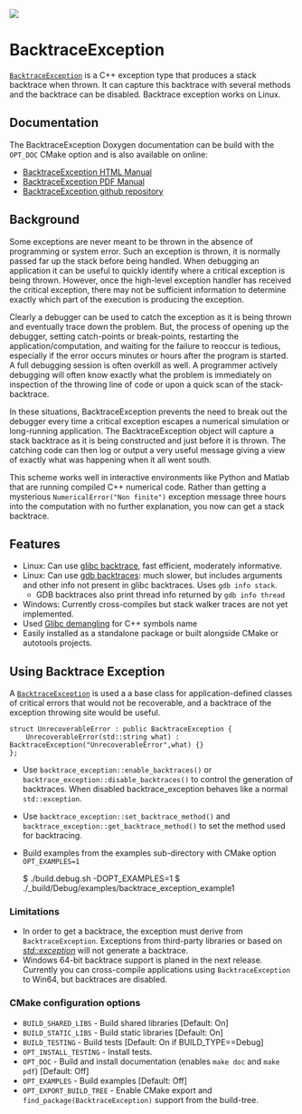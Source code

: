 <a href="https://travis-ci.org/markjolah/BacktraceException"><img src="https://travis-ci.org/markjolah/BacktraceException.svg?branch=master"/></a>
# BacktraceException

[`BacktraceException`](https://markjolah.github.io/BacktraceException/classbacktrace__exception_1_1BacktraceException.html) is a C++ exception type that produces a stack backtrace when thrown.  It
can capture this backtrace with several methods and the backtrace can be disabled.  Backtrace exception works on Linux.

## Documentation
The BacktraceException Doxygen documentation can be build with the `OPT_DOC` CMake option and is also available on online:
  * [BacktraceException HTML Manual](https://markjolah.github.io/BacktraceException/index.html)
  * [BacktraceException PDF Manual](https://markjolah.github.io/BacktraceException/pdf/BacktraceException-0.2-reference.pdf)
  * [BacktraceException github repository](https://github.com/markjolah/BacktraceException)

## Background
Some exceptions are never meant to be thrown in the absence of programming or system error.  Such an exception is thrown, it is normally passed far up the stack before being handled.  When debugging an application it can be useful to quickly identify where a critical exception is being thrown.  However, once the high-level exception handler has received the critical exception, there may not be sufficient information to determine exactly which part of the execution is producing the exception.

Clearly a debugger can be used to catch the exception as it is being thrown and eventually trace down the problem.  But, the process of opening up the debugger, setting catch-points or break-points, restarting the application/computation, and waiting for the failure to reoccur is tedious, especially if the error occurs minutes or hours after the program is started.  A full debugging session is often overkill as well.  A programmer actively debugging will often know exactly what the problem is immediately on inspection of the throwing line of code or upon a quick scan of the stack-backtrace.

In these situations, BacktraceException prevents the need to break out the debugger every time a critical exception escapes a numerical simulation or long-running application.  The BacktraceException object will capture a stack backtrace as it is being constructed and just before it is thrown.  The catching code can then log or output a very useful message giving a
view of exactly what was happening when it all went south.

This scheme works well in interactive environments like Python and Matlab that are running compiled C++ numerical code.  Rather than getting a mysterious `NumericalError("Non finite")` exception message three hours into the computation with no further explanation, you now can get a stack backtrace.

## Features
 * Linux: Can use [glibc backtrace](https://www.gnu.org/software/libc/manual/html_node/Backtraces.html), fast efficient, moderately informative.
 * Linux: Can use [gdb backtraces](https://ftp.gnu.org/old-gnu/Manuals/gdb/html_node/gdb_42.html): much slower, but  includes arguments and other info not present in glibc backtraces.  Uses `gdb info stack`.
   * GDB backtraces also print thread info returned by `gdb info thread`
 * Windows: Currently cross-compiles but stack walker traces are not yet implemented.
 * Used [Glibc demangling](https://gcc.gnu.org/onlinedocs/libstdc++/manual/ext_demangling.html) for C++ symbols name
 * Easily installed as a standalone package or built alongside CMake or autotools projects.

## Using Backtrace Exception

A [`BacktraceException`](https://markjolah.github.io/BacktraceException/classbacktrace__exception_1_1BacktraceException.html) is used a a base class for application-defined
classes of critical errors that would not be recoverable, and a backtrace of the exception throwing site would be useful.

    struct UnrecoverableError : public BacktraceException {
        UnrecoverableError(std::string what) : BacktraceException("UnrecoverableError",what) {}
    };


 * Use `backtrace_exception::enable_backtraces()` or `backtrace_exception::disable_backtraces()` to control the generation of backtraces.  When disabled backtrace_exception behaves like a normal `std::exception`.
 * Use `backtrace_exception::set_backtrace_method()` and `backtrace_exception::get_backtrace_method()` to set the method used for backtracing.
 * Build examples from the examples sub-directory with CMake option `OPT_EXAMPLES=1`

    $ ./build.debug.sh -DOPT_EXAMPLES=1
    $ ./_build/Debug/examples/backtrace_exception_example1

### Limitations
 * In order to get a backtrace, the exception must derive from `BacktraceException`.  Exceptions from third-party libraries or based on [*std::exception*](https://en.cppreference.com/w/cpp/error/exception) will not generate a backtrace.
 * Windows 64-bit backtrace support is planed in the next release.  Currently you can cross-compile applications using `BacktraceException` to Win64, but backtraces are disabled.

### CMake configuration options

 * `BUILD_SHARED_LIBS` - Build shared libraries [Default: On]
 * `BUILD_STATIC_LIBS` - Build static libraries [Default: On]
 * `BUILD_TESTING` - Build tests [Default: On if BUILD_TYPE==Debug]
 * `OPT_INSTALL_TESTING` - Install tests.
 * `OPT_DOC` - Build and install documentation (enables `make doc` and `make pdf`) [Default: Off]
 * `OPT_EXAMPLES` - Build examples [Default: Off]
 * `OPT_EXPORT_BUILD_TREE` - Enable CMake export and `find_package(BacktraceException)` support from the build-tree.


